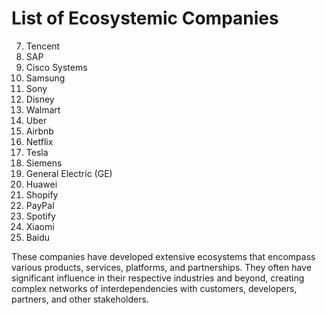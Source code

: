 # List of Ecosystemic Companies

7. Tencent
11. SAP
12. Cisco Systems
13. Samsung
14. Sony
15. Disney
16. Walmart
17. Uber
18. Airbnb
19. Netflix
20. Tesla
22. Siemens
23. General Electric (GE)
24. Huawei
26. Shopify
27. PayPal
28. Spotify
29. Xiaomi
30. Baidu

These companies have developed extensive ecosystems that encompass various products, services, platforms, and partnerships. They often have significant influence in their respective industries and beyond, creating complex networks of interdependencies with customers, developers, partners, and other stakeholders.